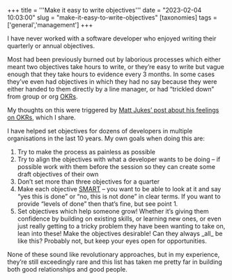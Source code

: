 +++
title = '''Make it easy to write objectives'''
date = "2023-02-04 10:03:00"
slug = "make-it-easy-to-write-objectives"
[taxonomies]
tags = ['general','management']
+++

I have never worked with a software developer who enjoyed writing their quarterly or annual objectives.

Most had been previously burned out by laborious processes which either meant two objectives take hours to write, or they’re easy to write but vague enough that they take hours to evidence every 3 months. In some cases they’ve even had objectives in which they had no say because they were either handed to them directly by a line manager, or had “trickled down” from group or org [OKRs][1].

My thoughts on this were triggered by [Matt Jukes’ post about his feelings on OKRs][2], which I share.&nbsp;

I have helped set objectives for dozens of developers in multiple organisations in the last 10 years. My own goals when doing this are:

  1. Try to make the process as painless as possible
  2. Try to align the objectives with what a developer wants to be doing &#8211; if possible work with them before the session so they can create some draft objectives of their own
  3. Don’t set more than three objectives for a quarter
  4. Make each objective [SMART][3] &#8211; you want to be able to look at it and say “yes this is done” or “no, this is not done” in clear terms. If you want to provide “levels of done” then that’s fine, but see point 1.
  5. Set objectives which help someone grow! Whether it’s giving them confidence by building on existing skills, or learning new ones, or even just really getting to a tricky problem they have been wanting to take on, lean into these! Make the objectives desirable! Can they always \_all\_ be like this? Probably not, but keep your eyes open for opportunities.

None of these sound like revolutionary approaches, but in my experience, they’re still exceedingly rare and this list has taken me pretty far in building both good relationships and good people.

 [1]: https://en.wikipedia.org/wiki/OKR
 [2]: https://digitalbydefault.com/2023/01/23/objecting-to-objectives-and-key-results/
 [3]: https://en.wikipedia.org/wiki/SMART_criteria\n